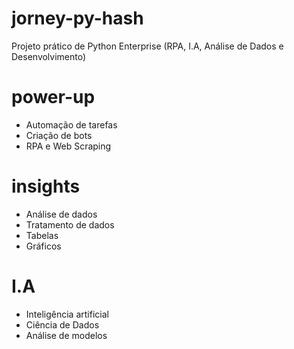 # jorney-py-hash
Projeto prático de Python Enterprise (RPA, I.A, Análise de Dados e Desenvolvimento)

# power-up
- Automação de tarefas
- Criação de bots
- RPA e Web Scraping

# insights
- Análise de dados
- Tratamento de dados
- Tabelas
- Gráficos

# I.A
- Inteligência artificial
- Ciência de Dados
- Análise de modelos
